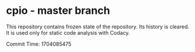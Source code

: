 # cpio - master branch

This repository contains frozen state of the repository.
Its history is cleared. It is used only for static code
analysis with Codacy.

Commit Time: 1704085475